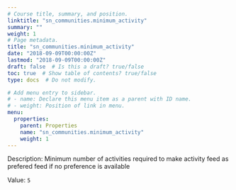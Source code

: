```yaml
---
# Course title, summary, and position.
linktitle: "sn_communities.minimum_activity"
summary: ""
weight: 1
# Page metadata.
title: "sn_communities.minimum_activity"
date: "2018-09-09T00:00:00Z"
lastmod: "2018-09-09T00:00:00Z"
draft: false  # Is this a draft? true/false
toc: true  # Show table of contents? true/false
type: docs  # Do not modify.

# Add menu entry to sidebar.
# - name: Declare this menu item as a parent with ID name.
# - weight: Position of link in menu.
menu:
  properties:
    parent: Properties
    name: "sn_communities.minimum_activity"
    weight: 1
---
```


Description: Minimum number of activities required to make activity feed as prefered feed if no preference is available


Value: `5`